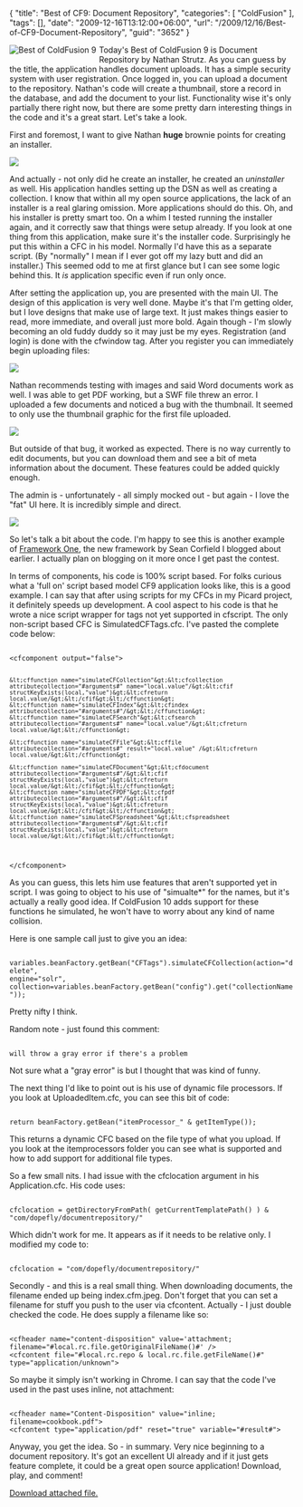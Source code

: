 {
	"title": "Best of CF9: Document Repository",
	"categories": [
		"ColdFusion"
	],
	"tags": [],
	"date": "2009-12-16T13:12:00+06:00",
	"url": "/2009/12/16/Best-of-CF9-Document-Repository",
	"guid": "3652"
}

<img src="http://www.raymondcamden.com/images/cfjedi/bestcfcontest1.jpg" title="Best of ColdFusion 9" align="left" style="margin-right:5px;margin-bottom:5px"/> Today's Best of ColdFusion 9 is Document Repository by Nathan Strutz. As you can guess by the title, the application handles document uploads. It has a simple security system with user registration. Once logged in, you can upload a document to the repository. Nathan's code will create a thumbnail, store a record in the database, and add the document to your list. Functionality wise it's only partially there right now, but there are some pretty darn interesting things in the code and it's a great start. Let's take a look.
<!--more-->
First and foremost, I want to give Nathan <b>huge</b> brownie points for creating an installer. 

<img src="http://www.raymondcamden.com/images/cfjedi/Picture 64.png" />

And actually - not only did he create an installer, he created an <i>uninstaller</i> as well. His application handles setting up the DSN as well as creating a collection. I know that within all my open source applications, the lack of an installer is a real glaring omission. More applications should do this. Oh, and his installer is pretty smart too. On a whim I tested running the installer again, and it correctly saw that things were setup already. If you look at one thing from this application, make sure it's the installer code. Surprisingly he put this within a CFC in his model. Normally I'd have this as a separate script. (By "normally" I mean if I ever got off my lazy butt and did an installer.) This seemed odd to me at first glance but I can see some logic behind this. It <i>is</i> application specific even if run only once. 

After setting the application up, you are presented with the main UI. The design of this application is very well done. Maybe it's that I'm getting older, but I love designs that make use of large text. It just makes things easier to read, more immediate, and overall just more bold. Again though - I'm slowly becoming an old fuddy duddy so it may just be my eyes. Registration (and login) is done with the cfwindow tag. After you register you can immediately begin uploading files:

<img src="http://www.raymondcamden.com/images/cfjedi/Picture 76.png" />

Nathan recommends testing with images and said Word documents work as well. I was able to get PDF working, but a SWF file threw an error. I uploaded a few documents and noticed a bug with the thumbnail. It seemed to only use the thumbnail graphic for the first file uploaded. 

<img src="http://www.raymondcamden.com/images/cfjedi/Picture 82.png" />

But outside of that bug, it worked as expected. There is no way currently to edit documents, but you can download them and see a bit of meta information about the document. These features could be added quickly enough. 

The admin is - unfortunately - all simply mocked out - but again - I love the "fat" UI here. It is incredibly simple and direct.

<img src="http://www.raymondcamden.com/images/cfjedi/Picture 92.png" />

So let's talk a bit about the code. I'm happy to see this is another example of <a href="http://fw1.riaforge.org">Framework One</a>, the new framework by Sean Corfield I blogged about earlier. I actually plan on blogging on it more once I get past the contest. 

In terms of components, his code is 100% script based. For folks curious what a 'full on' script based model CF9 application looks like, this is a good example. I can say that after using scripts for my CFCs in my Picard project, it definitely speeds up development. A cool aspect to his code is that he wrote a nice script wrapper for tags not yet supported in cfscript. The only non-script based CFC is SimulatedCFTags.cfc. I've pasted the complete code below:

<code>
&lt;cfcomponent output="false"&gt;

	&lt;cffunction name="simulateCFCollection"&gt;&lt;cfcollection attributecollection="#arguments#" name="local.value"/&gt;&lt;cfif structKeyExists(local,"value")&gt;&lt;cfreturn local.value/&gt;&lt;/cfif&gt;&lt;/cffunction&gt;
	&lt;cffunction name="simulateCFIndex"&gt;&lt;cfindex attributecollection="#arguments#"/&gt;&lt;/cffunction&gt;
	&lt;cffunction name="simulateCFSearch"&gt;&lt;cfsearch attributecollection="#arguments#" name="local.value"/&gt;&lt;cfreturn local.value/&gt;&lt;/cffunction&gt;

	&lt;cffunction name="simulateCFFile"&gt;&lt;cffile attributecollection="#arguments#" result="local.value" /&gt;&lt;cfreturn local.value/&gt;&lt;/cffunction&gt;

	&lt;cffunction name="simulateCFDocument"&gt;&lt;cfdocument attributecollection="#arguments#"/&gt;&lt;cfif structKeyExists(local,"value")&gt;&lt;cfreturn local.value/&gt;&lt;/cfif&gt;&lt;/cffunction&gt;
	&lt;cffunction name="simulateCFPDF"&gt;&lt;cfpdf attributecollection="#arguments#"/&gt;&lt;cfif structKeyExists(local,"value")&gt;&lt;cfreturn local.value/&gt;&lt;/cfif&gt;&lt;/cffunction&gt;
	&lt;cffunction name="simulateCFSpreadsheet"&gt;&lt;cfspreadsheet attributecollection="#arguments#"/&gt;&lt;cfif structKeyExists(local,"value")&gt;&lt;cfreturn local.value/&gt;&lt;/cfif&gt;&lt;/cffunction&gt;

&lt;/cfcomponent&gt;
</code>

As you can guess, this lets him use features that aren't supported yet in script. I was going to object to his use of "simualte*" for the names, but it's actually a really good idea. If ColdFusion 10 adds support for these functions he simulated, he won't have to worry about any kind of name collision. 

Here is one sample call just to give you an idea:

<code>			variables.beanFactory.getBean("CFTags").simulateCFCollection(action="delete", engine="solr", collection=variables.beanFactory.getBean("config").get("collectionName"));
</code>

Pretty nifty I think. 

Random note - just found this comment:

<code>
will throw a gray error if there's a problem
</code>

Not sure what a "gray error" is but I thought that was kind of funny.

The next thing I'd like to point out is his use of dynamic file processors. If you look at UploadedItem.cfc, you can see this bit of code:

<code>
return beanFactory.getBean("itemProcessor_" & getItemType());
</code>

This returns a dynamic CFC based on the file type of what you upload. If you look at the itemprocessors folder you can see what is supported and how to add support for additional file types. 

So a few small nits. I had issue with the cfclocation argument in his Application.cfc. His code uses:

<code>
cfclocation = getDirectoryFromPath( getCurrentTemplatePath() ) & "com/dopefly/documentrepository/"
</code>

Which didn't work for me. It appears as if it needs to be relative only. I modified my code to:

<code>
cfclocation = "com/dopefly/documentrepository/"
</code>

Secondly - and this is a real small thing. When downloading documents, the filename ended up being index.cfm.jpeg. Don't forget that you can set a filename for stuff you push to the user via cfcontent. Actually - I just double checked the code. He does supply a filename like so:

<code>
&lt;cfheader name="content-disposition" value='attachment; filename="#local.rc.file.getOriginalFileName()#' /&gt;
&lt;cfcontent file="#local.rc.repo & local.rc.file.getFileName()#" type="application/unknown"&gt;
</code>

So maybe it simply isn't working in Chrome. I can say that the code I've used in the past uses inline, not attachment:

<code>
&lt;cfheader name="Content-Disposition" value="inline; filename=cookbook.pdf"&gt;
&lt;cfcontent type="application/pdf" reset="true" variable="#result#"&gt;
</code>

Anyway, you get the idea. So - in summary. Very nice beginning to a document repository. It's got an excellent UI already and if it just gets feature complete, it could be a great open source application! Download, play, and comment!<p><a href='enclosures/C%3A%5Chosts%5C2009%2Ecoldfusionjedi%2Ecom%5Cenclosures%2FCF9DocRepo%5FBuild%2Ezip'>Download attached file.</a></p>
